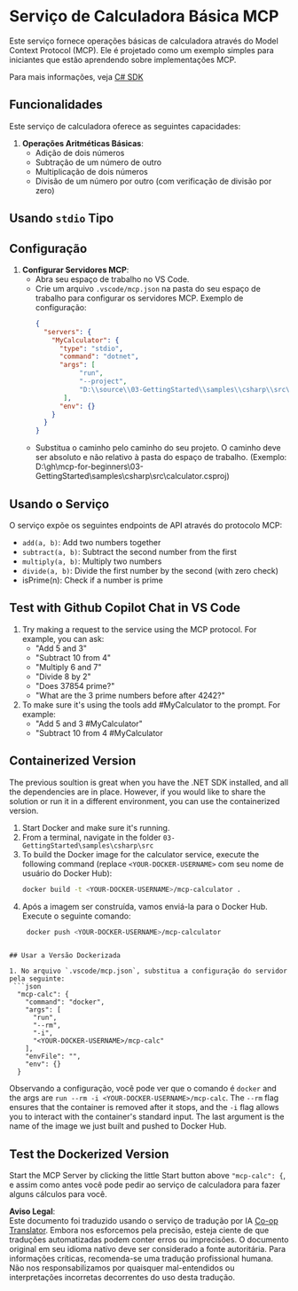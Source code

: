 <!--
CO_OP_TRANSLATOR_METADATA:
{
  "original_hash": "0f7a188d6cb4c18fc83e44fede4cadb1",
  "translation_date": "2025-05-17T12:59:49+00:00",
  "source_file": "03-GettingStarted/samples/csharp/README.md",
  "language_code": "br"
}
-->
# Serviço de Calculadora Básica MCP

Este serviço fornece operações básicas de calculadora através do Model Context Protocol (MCP). Ele é projetado como um exemplo simples para iniciantes que estão aprendendo sobre implementações MCP.

Para mais informações, veja [C# SDK](https://github.com/modelcontextprotocol/csharp-sdk)

## Funcionalidades

Este serviço de calculadora oferece as seguintes capacidades:

1. **Operações Aritméticas Básicas**:
   - Adição de dois números
   - Subtração de um número de outro
   - Multiplicação de dois números
   - Divisão de um número por outro (com verificação de divisão por zero)

## Usando `stdio` Tipo

## Configuração

1. **Configurar Servidores MCP**:
   - Abra seu espaço de trabalho no VS Code.
   - Crie um arquivo `.vscode/mcp.json` na pasta do seu espaço de trabalho para configurar os servidores MCP. Exemplo de configuração:
     ```json
     {
       "servers": {
         "MyCalculator": {
           "type": "stdio",
           "command": "dotnet",
           "args": [
                "run",
                "--project",
                "D:\\source\\03-GettingStarted\\samples\\csharp\\src\\calculator.csproj"
            ],
           "env": {}
         }
       }
     }
     ```
   - Substitua o caminho pelo caminho do seu projeto. O caminho deve ser absoluto e não relativo à pasta do espaço de trabalho. (Exemplo: D:\\gh\\mcp-for-beginners\\03-GettingStarted\\samples\\csharp\\src\\calculator.csproj)

## Usando o Serviço

O serviço expõe os seguintes endpoints de API através do protocolo MCP:

- `add(a, b)`: Add two numbers together
- `subtract(a, b)`: Subtract the second number from the first
- `multiply(a, b)`: Multiply two numbers
- `divide(a, b)`: Divide the first number by the second (with zero check)
- isPrime(n): Check if a number is prime

## Test with Github Copilot Chat in VS Code

1. Try making a request to the service using the MCP protocol. For example, you can ask:
   - "Add 5 and 3"
   - "Subtract 10 from 4"
   - "Multiply 6 and 7"
   - "Divide 8 by 2"
   - "Does 37854 prime?"
   - "What are the 3 prime numbers before after 4242?"
2. To make sure it's using the tools add #MyCalculator to the prompt. For example:
   - "Add 5 and 3 #MyCalculator"
   - "Subtract 10 from 4 #MyCalculator


## Containerized Version

The previous soultion is great when you have the .NET SDK installed, and all the dependencies are in place. However, if you would like to share the solution or run it in a different environment, you can use the containerized version.

1. Start Docker and make sure it's running.
1. From a terminal, navigate in the folder `03-GettingStarted\samples\csharp\src` 
1. To build the Docker image for the calculator service, execute the following command (replace `<YOUR-DOCKER-USERNAME>` com seu nome de usuário do Docker Hub):
   ```bash
   docker build -t <YOUR-DOCKER-USERNAME>/mcp-calculator .
   ``` 
1. Após a imagem ser construída, vamos enviá-la para o Docker Hub. Execute o seguinte comando:
   ```bash
    docker push <YOUR-DOCKER-USERNAME>/mcp-calculator
  ```

## Usar a Versão Dockerizada

1. No arquivo `.vscode/mcp.json`, substitua a configuração do servidor pela seguinte:
   ```json
    "mcp-calc": {
      "command": "docker",
      "args": [
        "run",
        "--rm",
        "-i",
        "<YOUR-DOCKER-USERNAME>/mcp-calc"
      ],
      "envFile": "",
      "env": {}
    }
   ```
   Observando a configuração, você pode ver que o comando é `docker` and the args are `run --rm -i <YOUR-DOCKER-USERNAME>/mcp-calc`. The `--rm` flag ensures that the container is removed after it stops, and the `-i` flag allows you to interact with the container's standard input. The last argument is the name of the image we just built and pushed to Docker Hub.

## Test the Dockerized Version

Start the MCP Server by clicking the little Start button above `"mcp-calc": {`, e assim como antes você pode pedir ao serviço de calculadora para fazer alguns cálculos para você.

**Aviso Legal**:  
Este documento foi traduzido usando o serviço de tradução por IA [Co-op Translator](https://github.com/Azure/co-op-translator). Embora nos esforcemos pela precisão, esteja ciente de que traduções automatizadas podem conter erros ou imprecisões. O documento original em seu idioma nativo deve ser considerado a fonte autoritária. Para informações críticas, recomenda-se uma tradução profissional humana. Não nos responsabilizamos por quaisquer mal-entendidos ou interpretações incorretas decorrentes do uso desta tradução.